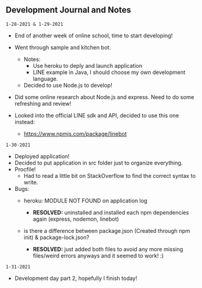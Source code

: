
## Development Journal and Notes

`1-28-2021 & 1-29-2021`
- End of another week of online school, time to start developing!
- Went through sample and kitchen bot.
    - Notes:
        - Use heroku to deply and launch application
        - LINE example in Java, I should choose my own development language.
    - Decided to use Node.js to develop!

- Did some online research about Node.js and express. Need to do some refreshing and review!
- Looked into the official LINE sdk and API, decided to use this one instead:
    - https://www.npmjs.com/package/linebot

`1-30-2021`
- Deployed application!
- Decided to put application in src folder just to organize everything.
- Procfile!
    - Had to read a little bit on StackOverflow to find the correct syntax to write.
- Bugs:
    - heroku: MODULE NOT FOUND on application log
        - **RESOLVED:** uninstalled and installed each npm dependencies again (express, nodemon, linebot)

    - is there a difference between package.json (Created through npm init) & package-lock.json?
        - **RESOLVED:** just added both files to avoid any more missing files/weird errors anyways and
              it seemed to work! :)

`1-31-2021`
- Development day part 2, hopefully I finish today!


